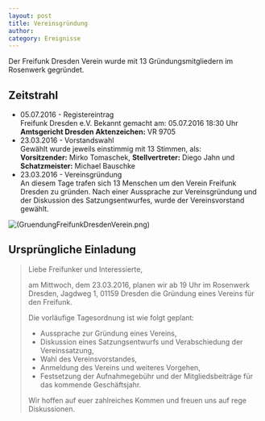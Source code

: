 ```yaml
---
layout: post
title: Vereinsgründung
author:
category: Ereignisse
---
```


Der Freifunk Dresden Verein wurde mit 13 Gründungsmitgliedern im Rosenwerk gegründet.

## Zeitstrahl

* 05.07.2016 - Registereintrag<br>Freifunk Dresden e.V. Bekannt gemacht am: 05.07.2016 18:30 Uhr<br>**Amtsgericht Dresden Aktenzeichen:** VR 9705
* 23.03.2016 - Vorstandswahl<br>Gewählt wurde jeweils einstimmig mit 13 Stimmen, als:<br>**Vorsitzender:** Mirko Tomaschek, **Stellvertreter:** Diego Jahn und **Schatzmeister:** Michael Bauschke
* 23.03.2016 - Vereinsgründung<br>An diesem Tage trafen sich 13 Menschen um den Verein Freifunk Dresden zu gründen. Nach einer Aussprache zur Vereinsgründung und der Diskussion des Satzungsentwurfes, wurde der Vereinsvorstand gewählt.

![(GruendungFreifunkDresdenVerein.png)](https://wiki.freifunk-dresden.de/images/c/c3/GruendungFreifunkDresdenVerein.png)

## Ursprüngliche Einladung

> Liebe Freifunker und Interessierte,
>
> am Mittwoch, dem 23.03.2016, planen wir ab 19 Uhr im Rosenwerk Dresden, Jagdweg 1, 01159 Dresden die Gründung eines Vereins für den Freifunk.
>
> Die vorläufige Tagesordnung ist wie folgt geplant:
>
> * Aussprache zur Gründung eines Vereins,
> * Diskussion eines Satzungsentwurfs und Verabschiedung der Vereinssatzung,
> * Wahl des Vereinsvorstandes,
> * Anmeldung des Vereins und weiteres Vorgehen,
> * Festsetzung der Aufnahmegebühr und der Mitgliedsbeiträge für das kommende Geschäftsjahr.
>
> Wir hoffen auf euer zahlreiches Kommen und freuen uns auf rege Diskussionen.
